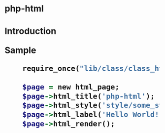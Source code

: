 <h1>php-html<h1>

<v2>Introduction<v2>



<v2>Sample<v2>
```ruby
	require_once("lib/class/class_html.inc");
	
	$page = new html_page;
	$page->html_title('php-html');
	$page->html_style('style/some_stylesheet.css');
	$page->html_label('Hello World!');
	$page->html_render();
```
